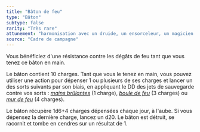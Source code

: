 ```yaml
---
title: "Bâton de feu"
type: "Bâton"
subtype: false
rarity: "Très rare"
attunement: "harmonisation avec un druide, un ensorceleur, un magicien ou un sorcier exigée"
source: "Cadre de campagne"
---
```

Vous bénéficiez d'une résistance contre les dégâts de feu tant que vous tenez ce bâton en main.

Le bâton contient 10 charges. Tant que vous le tenez en main, vous pouvez utiliser une action pour dépenser 1 ou plusieurs de ses charges et lancer un des sorts suivants par son biais, en appliquant le DD des jets de sauvegarde contre vos sorts : [_mains brûlantes_](/grimoire/mains-brulantes/) (1 charge), [_boule de feu_](/grimoire/boule-de-feu/) (3 charges) ou [_mur de feu_](/grimoire/mur-de-feu/) (4 charges).

Le bâton récupère 1d6+4 charges dépensées chaque jour, à l'aube. Si vous dépensez la dernière charge, lancez un d20. Le bâton est détruit, se racornit et tombe en cendres sur un résultat de 1.
